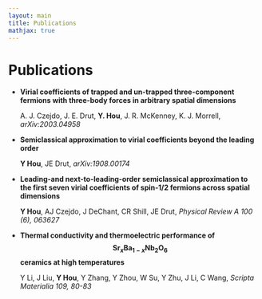 ```yaml
---
layout: main
title: Publications
mathjax: true
---
```


# Publications

- **Virial coefficients of trapped and un-trapped three-component fermions with three-body forces in arbitrary spatial dimensions**

  A. J. Czejdo, J. E. Drut, **Y. Hou**, J. R. McKenney, K. J. Morrell, *arXiv:2003.04958*

- **Semiclassical approximation to virial coefficients beyond the leading order**

  **Y Hou**, JE Drut, *arXiv:1908.00174*

- **Leading-and next-to-leading-order semiclassical approximation to the first seven virial coefficients of spin-1/2 fermions across spatial dimensions**

  **Y Hou**, AJ Czejdo, J DeChant, CR Shill, JE Drut,   *Physical Review A 100 (6), 063627*

- **Thermal conductivity and thermoelectric performance of $$\mathrm{Sr}_x\mathrm{Ba}_{1-x}\mathrm{Nb}_2\mathrm{O}_6$$ ceramics at high temperatures**

  Y Li, J Liu, **Y Hou**, Y Zhang, Y Zhou, W Su, Y Zhu, J Li, C Wang, *Scripta Materialia 109, 80-83*
